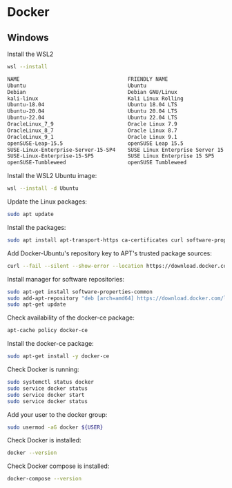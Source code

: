 # Docker

## Windows

Install the WSL2
```sh
wsl --install
```

```sh
NAME                                   FRIENDLY NAME
Ubuntu                                 Ubuntu
Debian                                 Debian GNU/Linux
kali-linux                             Kali Linux Rolling
Ubuntu-18.04                           Ubuntu 18.04 LTS
Ubuntu-20.04                           Ubuntu 20.04 LTS
Ubuntu-22.04                           Ubuntu 22.04 LTS
OracleLinux_7_9                        Oracle Linux 7.9
OracleLinux_8_7                        Oracle Linux 8.7
OracleLinux_9_1                        Oracle Linux 9.1
openSUSE-Leap-15.5                     openSUSE Leap 15.5
SUSE-Linux-Enterprise-Server-15-SP4    SUSE Linux Enterprise Server 15 SP4
SUSE-Linux-Enterprise-15-SP5           SUSE Linux Enterprise 15 SP5
openSUSE-Tumbleweed                    openSUSE Tumbleweed
```

Install the WSL2 Ubuntu image:
```sh
wsl --install -d Ubuntu
```

Update the Linux packages:
```sh
sudo apt update
```

Install the packages:
```sh
sudo apt install apt-transport-https ca-certificates curl software-properties-common
```

Add Docker-Ubuntu's repository key to APT's trusted package sources:
```sh
curl --fail --silent --show-error --location https://download.docker.com/linux/ubuntu/gpg | sudo apt-key add -
```

Install manager for software repositories:
```sh
sudo apt-get install software-properties-common
sudo add-apt-repository "deb [arch=amd64] https://download.docker.com/linux/ubuntu $(lsb_release -cs) stable"
sudo apt-get update
```

Check availability of the docker-ce package:
```sh
apt-cache policy docker-ce
```

Install the docker-ce package:
```sh
sudo apt-get install -y docker-ce
```

Check Docker is running:
```sh
sudo systemctl status docker
sudo service docker status
sudo service docker start
sudo service docker status
```

Add your user to the docker group:
```sh
sudo usermod -aG docker ${USER}
```

Check Docker is installed:
```sh
docker --version
```

Check Docker compose is installed:
```sh
docker-compose --version
```

